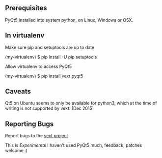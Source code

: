 Prerequisites
-------------
PyQt5 installed into system python, on Linux, Windows or OSX.

In virtualenv
-------------

Make sure pip and setuptools are up to date

(my-virtualenv) $ pip install -U pip setuptools

Allow virtualenv to access PyQt5

(my-virtualenv) $ pip install vext.pyqt5


Caveats
-------

Qt5 on Ubuntu seems to only be available for python3, which at the time of
writing is not supported by vext.  [Dec 2015]

Reporting Bugs
--------------

Report bugs to the [vext project](//github.com/stuaxo/vext/issues)


This is *Experimental* I haven't used PyQt5 much, feedback, patches welcome :)
